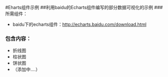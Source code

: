 #Eharts组件示例
##利用baidu的Echarts组件编写的部分数据可视化的示例
###所需组件：
- baidu下的echarts组件：http://echarts.baidu.com/download.html

### 包含内容：

- 折线图
- 柱状图
- 饼状图
- （添加中....）